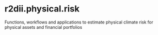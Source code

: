 # r2dii.physical.risk
Functions, workflows and applications to estimate physical climate risk for physical assets and financial portfolios
